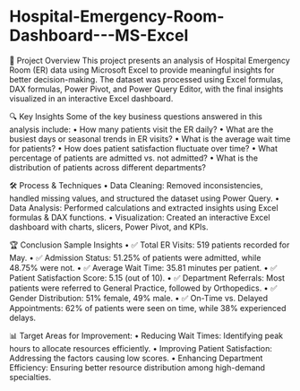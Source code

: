 # Hospital-Emergency-Room-Dashboard---MS-Excel

🚀 Project Overview
This project presents an analysis of Hospital Emergency Room (ER) data using Microsoft Excel to provide meaningful insights for better decision-making. The dataset was processed using Excel formulas, DAX formulas, Power Pivot, and Power Query Editor, with the final insights visualized in an interactive Excel dashboard.


🔍 Key Insights
Some of the key business questions answered in this analysis include:
•	How many patients visit the ER daily?
•	What are the busiest days or seasonal trends in ER visits?
•	What is the average wait time for patients?
•	How does patient satisfaction fluctuate over time?
•	What percentage of patients are admitted vs. not admitted?
•	What is the distribution of patients across different departments?


🛠 Process & Techniques
•	Data Cleaning: Removed inconsistencies, handled missing values, and structured the dataset using Power Query.
•	Data Analysis: Performed calculations and extracted insights using Excel formulas & DAX functions.
•	Visualization: Created an interactive Excel dashboard with charts, slicers, Power Pivot, and KPIs.


🏆 Conclusion
Sample Insights
•	✅ Total ER Visits: 519 patients recorded for May.
•	✅ Admission Status: 51.25% of patients were admitted, while 48.75% were not.
•	✅ Average Wait Time: 35.81 minutes per patient.
•	✅ Patient Satisfaction Score: 5.15 (out of 10).
•	✅ Department Referrals: Most patients were referred to General Practice, followed by Orthopedics.
•	✅ Gender Distribution: 51% female, 49% male.
•	✅ On-Time vs. Delayed Appointments: 62% of patients were seen on time, while 38% experienced delays.


📊 Target Areas for Improvement:
•	Reducing Wait Times: Identifying peak hours to allocate resources efficiently.
•	Improving Patient Satisfaction: Addressing the factors causing low scores.
•	Enhancing Department Efficiency: Ensuring better resource distribution among high-demand specialties.




 
